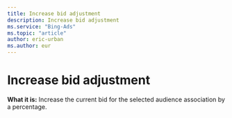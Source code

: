 ```yaml
---
title: Increase bid adjustment
description: Increase bid adjustment
ms.service: "Bing-Ads"
ms.topic: "article"
author: eric-urban
ms.author: eur
---
```


# Increase bid adjustment

**What it is:**  Increase the current bid for the selected audience association by a percentage.


